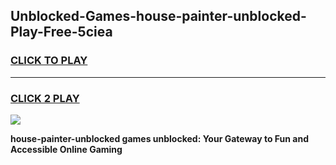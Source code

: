 
## Unblocked-Games-house-painter-unblocked-Play-Free-5ciea
<h3>
<a href="https://premium76.site?title=house-painter-unblocked&ref=20M">CLICK TO PLAY</a></h3>
<hr>

<h3>
<a href="https://premium76.site?title=house-painter-unblocked&ref=20M">CLICK 2 PLAY</a>
  
</h3>

<a href="https://premium76.site?title=house-painter-unblocked&ref=19M"><img src="https://clearcache.store/games.png"></a>


**house-painter-unblocked games unblocked: Your Gateway to Fun and Accessible Online Gaming**
